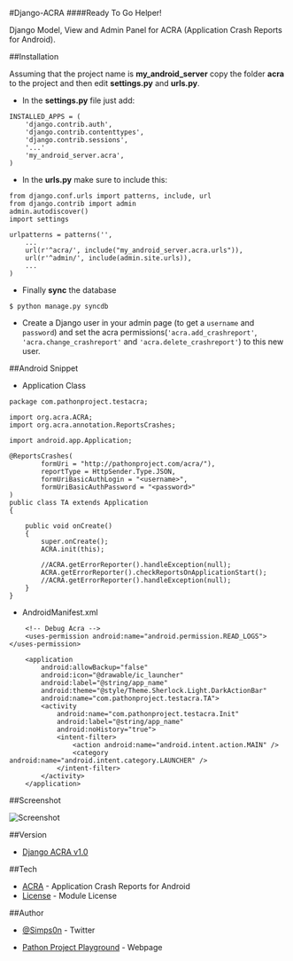 #Django-ACRA
####Ready To Go Helper!

Django Model, View and Admin Panel for ACRA (Application Crash Reports for Android).


##Installation

Assuming that the project name is **my_android_server** copy the folder **acra** to the project and then edit **settings.py** and **urls.py**.



- In the **settings.py** file just add:

```
INSTALLED_APPS = (
    'django.contrib.auth',
	'django.contrib.contenttypes',
	'django.contrib.sessions',
    '...'
	'my_android_server.acra',
)
```

 - In the **urls.py** make sure to include this:

```
from django.conf.urls import patterns, include, url
from django.contrib import admin
admin.autodiscover()
import settings

urlpatterns = patterns('',
    ...
	url(r'^acra/', include("my_android_server.acra.urls")),
	url(r'^admin/', include(admin.site.urls)),
    ...
)
```

- Finally **sync** the database

```
$ python manage.py syncdb
```

- Create a Django user in your admin page (to get a `username` and `password`) and set the acra permissions(`'acra.add_crashreport'`, `'acra.change_crashreport'` and `'acra.delete_crashreport'`) to this new user.

##Android Snippet

- Application Class

```
package com.pathonproject.testacra;

import org.acra.ACRA;
import org.acra.annotation.ReportsCrashes;

import android.app.Application;

@ReportsCrashes(
        formUri = "http://pathonproject.com/acra/"),
        reportType = HttpSender.Type.JSON,
        formUriBasicAuthLogin = "<username>",
        formUriBasicAuthPassword = "<password>"
)
public class TA extends Application
{

	public void onCreate()
	{
	    super.onCreate();
	    ACRA.init(this);
	    
	    //ACRA.getErrorReporter().handleException(null);
	    ACRA.getErrorReporter().checkReportsOnApplicationStart();
	    //ACRA.getErrorReporter().handleException(null);
	}
}
```

- AndroidManifest.xml

``` 
    <!-- Debug Acra -->
    <uses-permission android:name="android.permission.READ_LOGS"></uses-permission>
    
    <application
        android:allowBackup="false"
        android:icon="@drawable/ic_launcher"
        android:label="@string/app_name"
        android:theme="@style/Theme.Sherlock.Light.DarkActionBar" 
        android:name="com.pathonproject.testacra.TA">
        <activity
            android:name="com.pathonproject.testacra.Init"
            android:label="@string/app_name"
            android:noHistory="true">
            <intent-filter>
                <action android:name="android.intent.action.MAIN" />
                <category android:name="android.intent.category.LAUNCHER" />
            </intent-filter>
        </activity>
    </application>
```

##Screenshot

![Screenshot](https://raw.github.com/Simpsonpt/django-acra/master/Screenshot.png)
 
##Version

* [Django ACRA v1.0]

##Tech

* [ACRA] - Application Crash Reports for Android
* [License] - Module License

##Author

* [@Simps0n] - Twitter
* [Pathon Project Playground] - Webpage

  [ACRA]: https://github.com/ACRA/acra   
  [License]: https://github.com/Simpsonpt/django-acra/blob/master/LICENSE    
  [Django ACRA v1.0]: https://github.com/Simpsonpt/django-acra/releases/tag/django-acra-1.0
  [@Simps0n]: https://twitter.com/simps0n
  [Pathon Project Playground]: http://www.pathonproject.com/
